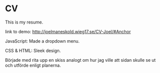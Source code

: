 # CV

This is my resume.

link to demo: http://joelmaneskold.wieg17.se/CV-Joel/#Anchor

JavaScript: Made a dropdown menu.

CSS & HTML: Sleek design.

Började med rita upp en skiss analogt om hur jag ville att sidan skulle se ut och utförde enligt planerna.
